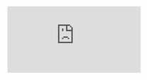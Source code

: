 <figure><embed src="https://wakatime.com/share/@jalilarfaoui/7ae3bc1a-23a6-4fb9-b1b3-2d8f8644e498.svg"></embed></figure>
